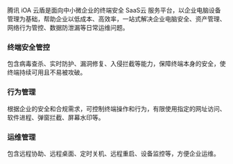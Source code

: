 腾讯 iOA 云盾是面向中小微企业的终端安全 SaaS云 服务平台，以企业电脑设备管理为基础，帮助企业以低成本、高效率，一站式解决企业电脑安全、资产管理、网络行为管控、数据防泄漏等日常运维问题。

### 终端安全管控
包含病毒查杀、实时防护、漏洞修复、入侵拦截等能力，保障终端本身的安全，使终端持续可用且不易被攻破。

### 行为管理
根据企业的安全和合规需求，可控制终端操作和行为，有限使用指定的网址访问、软件进程、弹窗拦截、屏幕水印等。

### 运维管理
包含远程协助、远程桌面、定时关机、远程重启、设备监控等，方便企业运维。
